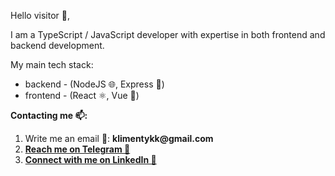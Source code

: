 Hello visitor 👋,

I am a TypeScript / JavaScript developer with expertise in both frontend and backend development.

My main tech stack: 
- backend - (NodeJS 🌐, Express 🚀)
- frontend - (React ⚛️, Vue 🍃)

<strong>Contacting me 📫:</strong>

<ol> 
  <li>Write me an email 📧: <b>klimentykk@gmail.com</b></li> 
  <li><a href="https://t.me/TheAlmightyMight"><b>Reach me on Telegram 📲</b></a></li> 
  <li><a href="https://www.linkedin.com/in/klimenty-karavaev/"><b>Connect with me on LinkedIn 🔗</b></a></li> 
</ol>
